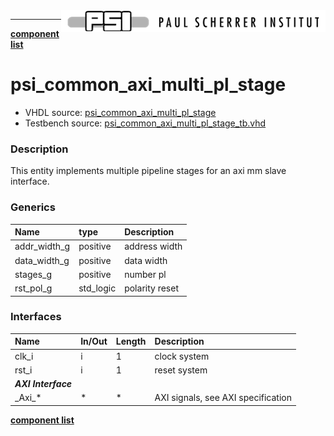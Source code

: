 <img align="right" src="../psi_logo.png">

***

[**component list**](../README.md)

# psi_common_axi_multi_pl_stage
 - VHDL source: [psi_common_axi_multi_pl_stage](../../hdl/psi_common_axi_multi_pl_stage.vhd)
 - Testbench source: [psi_common_axi_multi_pl_stage_tb.vhd](../../testbench/psi_common_axi_multi_pl_stage_tb/psi_common_axi_multi_pl_stage_tb.vhd)

### Description

 This entity implements multiple pipeline stages for an axi mm slave interface.

### Generics
| Name         | type      | Description   			 |
|:-------------|:----------|:--------------------|
| addr_width_g | positive  | address width       |
| data_width_g | positive  | data width          |
| stages_g     | positive  | number pl           |
| rst_pol_g    | std_logic | polarity reset      |

### Interfaces
| Name        | In/Out   | Length       | Description                  |
|:------------|:---------|:-------------|:-----------------------------|
| clk_i       | i        | 1            | clock system 								 |
| rst_i       | i        | 1            | reset system      					 |
***AXI  Interface***  |          |                                     |
|\_Axi\_\*    |\*        |\*                            |AXI signals, see AXI specification

[**component list**](../README.md)
